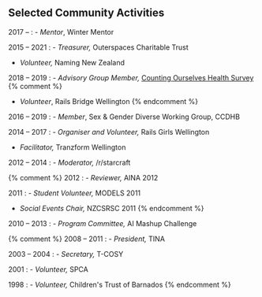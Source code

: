## Selected Community Activities

2017 &ndash;
: - _Mentor_,
    Winter Mentor

2015 &ndash; 2021
: - _Treasurer,_
    Outerspaces Charitable Trust
  - _Volunteer,_
    Naming New Zealand

2018 &ndash; 2019
: - _Advisory Group Member,_
    [Counting Ourselves Health Survey](https://countingourselves.nz/index.php/community-advisory-group/)
  {% comment %}
  - _Volunteer_,
    Rails Bridge Wellington
  {% endcomment %}

2016 &ndash; 2019
: - _Member_,
    Sex & Gender Diverse Working Group, CCDHB

2014 &ndash; 2017
: - _Organiser and Volunteer,_
    Rails Girls Wellington
  - _Facilitator,_
    Tranzform Wellington

2012 &ndash; 2014
: - _Moderator,_
    /r/starcraft

{% comment %}
2012
: - _Reviewer,_
    AINA 2012

2011
: - _Student Volunteer,_
    MODELS 2011
  - _Social Events Chair,_
    NZCSRSC 2011
{% endcomment %}

2010 &ndash; 2013
: - _Program Committee,_
    AI Mashup Challenge

{% comment %}
2008 &ndash; 2011
: - _President,_
    TINA

2003 &ndash; 2004
: - _Secretary,_
    T-COSY

2001
: - _Volunteer,_
    SPCA

1998
: - _Volunteer,_
    Children's Trust of Barnados
{% endcomment %}
